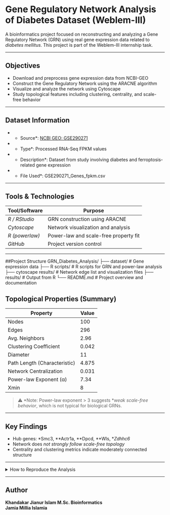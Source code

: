 #  Gene Regulatory Network Analysis of Diabetes Dataset (Weblem-III)

A bioinformatics project focused on reconstructing and analyzing a Gene Regulatory Network (GRN) using real gene expression data related to *diabetes mellitus*. This project is part of the Weblem-III internship task.

---

##  Objectives

-  Download and preprocess gene expression data from NCBI-GEO
-  Construct the Gene Regulatory Network using the ARACNE algorithm
-  Visualize and analyze the network using Cytoscape
-  Study topological features including clustering, centrality, and scale-free behavior

---

##  Dataset Information

- * Source*: [NCBI GEO: GSE290271](https://www.ncbi.nlm.nih.gov/geo/query/acc.cgi?acc=GSE290271)  
- * Type*: Processed RNA-Seq FPKM values  
- * Description*: Dataset from study involving diabetes and ferroptosis-related gene expression  
- * File Used*: GSE290271_Genes_fpkm.csv

---

##  Tools & Technologies

| Tool/Software | Purpose                                |
|---------------|----------------------------------------|
| *R / RStudio*      | GRN construction using ARACNE         |
| *Cytoscape*        | Network visualization and analysis    |
| *R (powerlaw)*     | Power-law and scale-free property fit |
| *GitHub*           | Project version control               |

---

##Project Structure
GRN_Diabetes_Analysis/
├── dataset/               # Gene expression data
├── R scripts/               # R scripts for GRN and power-law analysis
├── cytoscape results/       # Network edge list and visualization files
├── results/               # Output from R
└── README.md              # Project overview and documentation

##  Topological Properties (Summary)

| Property                    | Value       |
|----------------------------|-------------|
| Nodes                      | 100         |
| Edges                      | 296         |
| Avg. Neighbors             | 2.96        |
| Clustering Coefficient     | 0.042       |
| Diameter                   | 11          |
| Path Length (Characteristic) | 4.875     |
| Network Centralization     | 0.031       |
| Power-law Exponent (α)     | 7.34        |
| Xmin                       | 8           |

> ⚠ *Note: Power-law exponent > 3 suggests **weak scale-free behavior*, which is not typical for biological GRNs.

---

##  Key Findings

- Hub genes: *Smc3, **Actr1a, **Dpcd, **Wls, **Zdhhc6*
- Network does *not strongly follow scale-free topology*
- Centrality and clustering metrics indicate moderately connected structure

---

<details>
<summary> How to Reproduce the Analysis</summary>

1. *Download Data*
   - From [GEO](https://www.ncbi.nlm.nih.gov/geo/query/acc.cgi?acc=GSE290271)
   - Use processed .csv FPKM data

2. *Construct GRN*
   - Run scripts/GRN_ARACNE.R in R
   - Export edge list as GRN_edges.csv

3. *Visualize & Analyze in Cytoscape*
   - Import the CSV using File → Import → Network from File
   - Go to Tools → Analyze Network for metrics

4. *Power-law Analysis*
   - Run scripts/powerlaw_analysis.R to fit and evaluate degree distribution
</details>

---

##  Author

**Khandakar Jianur Islam 
M.Sc. Bioinformatics  
Jamia Millia Islamia**
